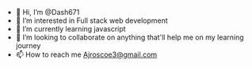 - 👋 Hi, I’m @Dash671
- 👀 I’m interested in Full stack web development 
- 🌱 I’m currently learning javascript 
- 💞️ I’m looking to collaborate on anything that'll help me on my learning journey 
- 📫 How to reach me Ajroscoe3@gmail.com 

<!---
Dash671/Dash671 is a ✨ special ✨ repository because its `README.md` (this file) appears on your GitHub profile.
You can click the Preview link to take a look at your changes.
--->
